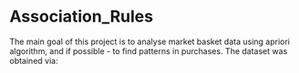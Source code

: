 # Association_Rules
The main goal of this project is to analyse market basket data using apriori algorithm, and if possible - to find patterns in purchases.
The dataset was obtained via: 
